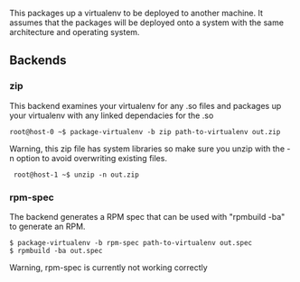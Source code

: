 This packages up a virtualenv to be deployed to another machine.  It
assumes that the packages will be deployed onto a system with the same
architecture and operating system.

## Backends

### zip

This backend examines your virtualenv for any .so files and packages
up your virtualenv with any linked dependacies for the .so

    root@host-0 ~$ package-virtualenv -b zip path-to-virtualenv out.zip

Warning, this zip file has system libraries so make sure you unzip
with the -n option to avoid overwriting existing files.


     root@host-1 ~$ unzip -n out.zip


### rpm-spec

The backend generates a RPM spec that can be used with "rpmbuild -ba"
to generate an RPM.

    $ package-virtualenv -b rpm-spec path-to-virtualenv out.spec	
    $ rpmbuild -ba out.spec

Warning, rpm-spec is currently not working correctly